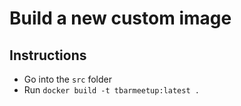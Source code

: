# Build a new custom image

## Instructions
- Go into the `src` folder
- Run `docker build -t tbarmeetup:latest .`
